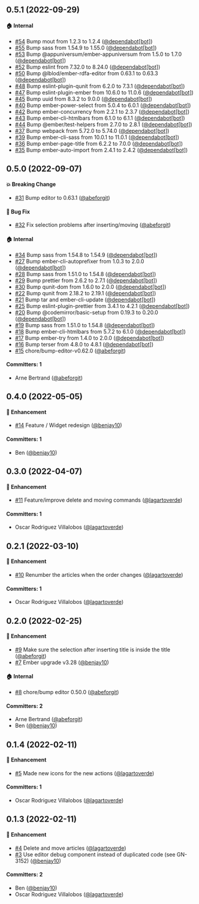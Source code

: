 





## 0.5.1 (2022-09-29)

#### :house: Internal
* [#54](https://github.com/lblod/ember-rdfa-editor-besluit-plugin/pull/54) Bump mout from 1.2.3 to 1.2.4 ([@dependabot[bot]](https://github.com/apps/dependabot))
* [#55](https://github.com/lblod/ember-rdfa-editor-besluit-plugin/pull/55) Bump sass from 1.54.9 to 1.55.0 ([@dependabot[bot]](https://github.com/apps/dependabot))
* [#53](https://github.com/lblod/ember-rdfa-editor-besluit-plugin/pull/53) Bump @appuniversum/ember-appuniversum from 1.5.0 to 1.7.0 ([@dependabot[bot]](https://github.com/apps/dependabot))
* [#52](https://github.com/lblod/ember-rdfa-editor-besluit-plugin/pull/52) Bump eslint from 7.32.0 to 8.24.0 ([@dependabot[bot]](https://github.com/apps/dependabot))
* [#50](https://github.com/lblod/ember-rdfa-editor-besluit-plugin/pull/50) Bump @lblod/ember-rdfa-editor from 0.63.1 to 0.63.3 ([@dependabot[bot]](https://github.com/apps/dependabot))
* [#48](https://github.com/lblod/ember-rdfa-editor-besluit-plugin/pull/48) Bump eslint-plugin-qunit from 6.2.0 to 7.3.1 ([@dependabot[bot]](https://github.com/apps/dependabot))
* [#47](https://github.com/lblod/ember-rdfa-editor-besluit-plugin/pull/47) Bump eslint-plugin-ember from 10.6.0 to 11.0.6 ([@dependabot[bot]](https://github.com/apps/dependabot))
* [#45](https://github.com/lblod/ember-rdfa-editor-besluit-plugin/pull/45) Bump uuid from 8.3.2 to 9.0.0 ([@dependabot[bot]](https://github.com/apps/dependabot))
* [#40](https://github.com/lblod/ember-rdfa-editor-besluit-plugin/pull/40) Bump ember-power-select from 5.0.4 to 6.0.1 ([@dependabot[bot]](https://github.com/apps/dependabot))
* [#42](https://github.com/lblod/ember-rdfa-editor-besluit-plugin/pull/42) Bump ember-concurrency from 2.2.1 to 2.3.7 ([@dependabot[bot]](https://github.com/apps/dependabot))
* [#43](https://github.com/lblod/ember-rdfa-editor-besluit-plugin/pull/43) Bump ember-cli-htmlbars from 6.1.0 to 6.1.1 ([@dependabot[bot]](https://github.com/apps/dependabot))
* [#44](https://github.com/lblod/ember-rdfa-editor-besluit-plugin/pull/44) Bump @ember/test-helpers from 2.7.0 to 2.8.1 ([@dependabot[bot]](https://github.com/apps/dependabot))
* [#37](https://github.com/lblod/ember-rdfa-editor-besluit-plugin/pull/37) Bump webpack from 5.72.0 to 5.74.0 ([@dependabot[bot]](https://github.com/apps/dependabot))
* [#39](https://github.com/lblod/ember-rdfa-editor-besluit-plugin/pull/39) Bump ember-cli-sass from 10.0.1 to 11.0.1 ([@dependabot[bot]](https://github.com/apps/dependabot))
* [#36](https://github.com/lblod/ember-rdfa-editor-besluit-plugin/pull/36) Bump ember-page-title from 6.2.2 to 7.0.0 ([@dependabot[bot]](https://github.com/apps/dependabot))
* [#35](https://github.com/lblod/ember-rdfa-editor-besluit-plugin/pull/35) Bump ember-auto-import from 2.4.1 to 2.4.2 ([@dependabot[bot]](https://github.com/apps/dependabot))


## 0.5.0 (2022-09-07)

#### :boom: Breaking Change
* [#31](https://github.com/lblod/ember-rdfa-editor-besluit-plugin/pull/31) Bump editor to 0.63.1 ([@abeforgit](https://github.com/abeforgit))

#### :bug: Bug Fix
* [#32](https://github.com/lblod/ember-rdfa-editor-besluit-plugin/pull/32) Fix selection problems after inserting/moving ([@abeforgit](https://github.com/abeforgit))

#### :house: Internal
* [#34](https://github.com/lblod/ember-rdfa-editor-besluit-plugin/pull/34) Bump sass from 1.54.8 to 1.54.9 ([@dependabot[bot]](https://github.com/apps/dependabot))
* [#27](https://github.com/lblod/ember-rdfa-editor-besluit-plugin/pull/27) Bump ember-cli-autoprefixer from 1.0.3 to 2.0.0 ([@dependabot[bot]](https://github.com/apps/dependabot))
* [#28](https://github.com/lblod/ember-rdfa-editor-besluit-plugin/pull/28) Bump sass from 1.51.0 to 1.54.8 ([@dependabot[bot]](https://github.com/apps/dependabot))
* [#29](https://github.com/lblod/ember-rdfa-editor-besluit-plugin/pull/29) Bump prettier from 2.6.2 to 2.7.1 ([@dependabot[bot]](https://github.com/apps/dependabot))
* [#30](https://github.com/lblod/ember-rdfa-editor-besluit-plugin/pull/30) Bump qunit-dom from 1.6.0 to 2.0.0 ([@dependabot[bot]](https://github.com/apps/dependabot))
* [#22](https://github.com/lblod/ember-rdfa-editor-besluit-plugin/pull/22) Bump qunit from 2.18.2 to 2.19.1 ([@dependabot[bot]](https://github.com/apps/dependabot))
* [#21](https://github.com/lblod/ember-rdfa-editor-besluit-plugin/pull/21) Bump tar and ember-cli-update ([@dependabot[bot]](https://github.com/apps/dependabot))
* [#25](https://github.com/lblod/ember-rdfa-editor-besluit-plugin/pull/25) Bump eslint-plugin-prettier from 3.4.1 to 4.2.1 ([@dependabot[bot]](https://github.com/apps/dependabot))
* [#20](https://github.com/lblod/ember-rdfa-editor-besluit-plugin/pull/20) Bump @codemirror/basic-setup from 0.19.3 to 0.20.0 ([@dependabot[bot]](https://github.com/apps/dependabot))
* [#19](https://github.com/lblod/ember-rdfa-editor-besluit-plugin/pull/19) Bump sass from 1.51.0 to 1.54.8 ([@dependabot[bot]](https://github.com/apps/dependabot))
* [#18](https://github.com/lblod/ember-rdfa-editor-besluit-plugin/pull/18) Bump ember-cli-htmlbars from 5.7.2 to 6.1.0 ([@dependabot[bot]](https://github.com/apps/dependabot))
* [#17](https://github.com/lblod/ember-rdfa-editor-besluit-plugin/pull/17) Bump ember-try from 1.4.0 to 2.0.0 ([@dependabot[bot]](https://github.com/apps/dependabot))
* [#16](https://github.com/lblod/ember-rdfa-editor-besluit-plugin/pull/16) Bump terser from 4.8.0 to 4.8.1 ([@dependabot[bot]](https://github.com/apps/dependabot))
* [#15](https://github.com/lblod/ember-rdfa-editor-besluit-plugin/pull/15) chore/bump-editor-v0.62.0 ([@abeforgit](https://github.com/abeforgit))

#### Committers: 1
- Arne Bertrand ([@abeforgit](https://github.com/abeforgit))


## 0.4.0 (2022-05-05)

#### :rocket: Enhancement
* [#14](https://github.com/lblod/ember-rdfa-editor-besluit-plugin/pull/14) Feature / Widget redesign ([@benjay10](https://github.com/benjay10))

#### Committers: 1
- Ben ([@benjay10](https://github.com/benjay10))

## 0.3.0 (2022-04-07)

#### :rocket: Enhancement
* [#11](https://github.com/lblod/ember-rdfa-editor-besluit-plugin/pull/11) Feature/improve delete and moving commands ([@lagartoverde](https://github.com/lagartoverde))

#### Committers: 1
- Oscar Rodriguez Villalobos ([@lagartoverde](https://github.com/lagartoverde))

## 0.2.1 (2022-03-10)

#### :rocket: Enhancement
* [#10](https://github.com/lblod/ember-rdfa-editor-besluit-plugin/pull/10) Renumber the articles when the order changes ([@lagartoverde](https://github.com/lagartoverde))

#### Committers: 1
- Oscar Rodriguez Villalobos ([@lagartoverde](https://github.com/lagartoverde))

## 0.2.0 (2022-02-25)

#### :rocket: Enhancement
* [#9](https://github.com/lblod/ember-rdfa-editor-besluit-plugin/pull/9) Make sure the selection after inserting title is inside the title ([@abeforgit](https://github.com/abeforgit))
* [#7](https://github.com/lblod/ember-rdfa-editor-besluit-plugin/pull/7) Ember upgrade v3.28 ([@benjay10](https://github.com/benjay10))

#### :house: Internal
* [#8](https://github.com/lblod/ember-rdfa-editor-besluit-plugin/pull/8) chore/bump editor 0.50.0 ([@abeforgit](https://github.com/abeforgit))

#### Committers: 2
- Arne Bertrand ([@abeforgit](https://github.com/abeforgit))
- Ben ([@benjay10](https://github.com/benjay10))


## 0.1.4 (2022-02-11)

#### :rocket: Enhancement
* [#5](https://github.com/lblod/ember-rdfa-editor-besluit-plugin/pull/5) Made new icons for the new actions ([@lagartoverde](https://github.com/lagartoverde))

#### Committers: 1
- Oscar Rodriguez Villalobos ([@lagartoverde](https://github.com/lagartoverde))

## 0.1.3 (2022-02-11)

#### :rocket: Enhancement
* [#4](https://github.com/lblod/ember-rdfa-editor-besluit-plugin/pull/4) Delete and move articles ([@lagartoverde](https://github.com/lagartoverde))
* [#3](https://github.com/lblod/ember-rdfa-editor-besluit-plugin/pull/3) Use editor debug component instead of duplicated code (see GN-3152) ([@benjay10](https://github.com/benjay10))

#### Committers: 2
- Ben ([@benjay10](https://github.com/benjay10))
- Oscar Rodriguez Villalobos ([@lagartoverde](https://github.com/lagartoverde))




